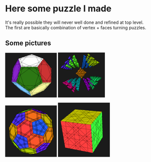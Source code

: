 # Here some puzzle I made

It's really possible they will never well done and refined at top level.  
The first are basically combination of vertex + faces turning puzzles.

## Some pictures
<p float="left">
<img src="/pic/grilles_dode_ii.png" width=33% height=33%>
  <img src="/pic/octa_prism.png" width=30% height=30%>

  </p>
  <p float="left">
<img src="/pic/rayminx.png" width=33% height=33%>
<img src="/pic/5^3+ct3.png" width=33% height=33%>
</p>
